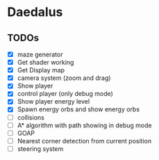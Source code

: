 # Daedalus

## TODOs

- [x] maze generator
- [x] Get shader working
- [x] Get Display map
- [x] camera system (zoom and drag)
- [x] Show player
- [x] control player (only debug mode)
- [x] Show player energy level
- [x] Spawn energy orbs and show energy orbs
- [ ] collisions
- [ ] A\* algorithm with path showing in debug mode
- [ ] GOAP
- [ ] Nearest corner detection from current position
- [ ] steering system
